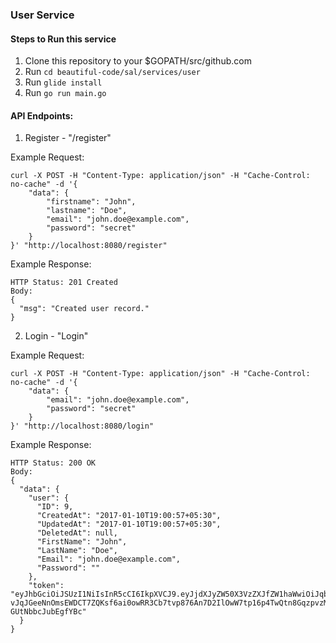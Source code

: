 ### User Service

#### Steps to Run this service
1. Clone this repository to your $GOPATH/src/github.com
2. Run `cd beautiful-code/sal/services/user`
3. Run `glide install`
4. Run `go run main.go`

#### API Endpoints:
1. Register - "/register"

Example Request:
```
curl -X POST -H "Content-Type: application/json" -H "Cache-Control: no-cache" -d '{
	"data": {
		"firstname": "John",
		"lastname": "Doe",
		"email": "john.doe@example.com",
		"password": "secret"
	}
}' "http://localhost:8080/register"
```

Example Response:
```
HTTP Status: 201 Created
Body:
{
  "msg": "Created user record."
}
```

2. Login - "Login"

Example Request:
```
curl -X POST -H "Content-Type: application/json" -H "Cache-Control: no-cache" -d '{
	"data": {
		"email": "john.doe@example.com",
		"password": "secret"
	}
}' "http://localhost:8080/login"
```

Example Response:
```
HTTP Status: 200 OK
Body:
{
  "data": {
    "user": {
      "ID": 9,
      "CreatedAt": "2017-01-10T19:00:57+05:30",
      "UpdatedAt": "2017-01-10T19:00:57+05:30",
      "DeletedAt": null,
      "FirstName": "John",
      "LastName": "Doe",
      "Email": "john.doe@example.com",
      "Password": ""
    },
    "token": "eyJhbGciOiJSUzI1NiIsInR5cCI6IkpXVCJ9.eyJjdXJyZW50X3VzZXJfZW1haWwiOiJqb2huLmRvZUBleGFtcGxlLmNvbSIsImV4cCI6MTQ4NDA1ODY2MSwiaXNzIjoiYWRtaW4ifQ.fHTASFARMM4j5xRdvDQrocwDc-vJqJGeeNnOmsEWDCT7ZQKsf6ai0owRR3Cb7tvp876An7D2IlOwW7tp16p4TwQtn8GqzpvzMFIKCrgmcYoW8FKACKC_WmFWsbn8IPczc6PrDZ7cEyDPv4djf00c54GVov-GUtNbbcJubEgfYBc"
  }
}
```

